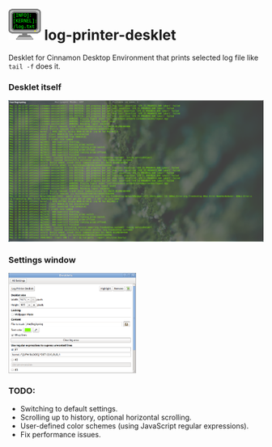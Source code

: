 <img src="https://github.com/flaz14/log-printer-desklet/blob/master/log-printer-desklet%40flaz14/icon.png"> log-printer-desklet
========

Desklet for Cinnamon Desktop Environment that prints selected log file like `tail -f` does it.

### Desklet itself
<img src="https://github.com/flaz14/log-printer-desklet/blob/master/screenshots/screenshot-full-desklet.png" />

### Settings window
<img width="50%" src="https://github.com/flaz14/log-printer-desklet/blob/master/screenshots/screenshot-settings-window.png" />

### TODO:
- Switching to default settings.
- Scrolling up to history, optional horizontal scrolling.
- User-defined color schemes (using JavaScript regular expressions).
- Fix performance issues.
